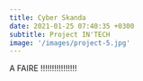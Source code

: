 ```yaml
---
title: Cyber Skanda
date: 2021-01-25 07:40:35 +0300
subtitle: Project IN'TECH
image: '/images/project-5.jpg'
---
```


A FAIRE !!!!!!!!!!!!!!!!